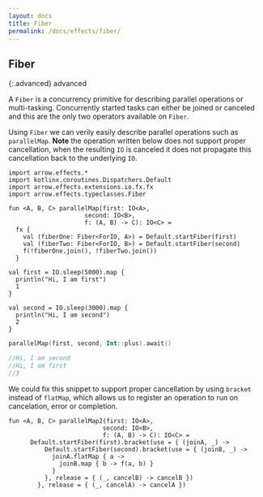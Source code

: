```yaml
---
layout: docs
title: Fiber
permalink: /docs/effects/fiber/
---
```


## Fiber

{:.advanced}
advanced

A `Fiber` is a concurrency primitive for describing parallel operations or multi-tasking.
Concurrently started tasks can either be joined or canceled and this are the only two operators available on `Fiber`.

Using `Fiber` we can verily easily describe parallel operations such as `parallelMap`.
**Note** the operation written below does not support proper cancellation,
when the resulting `IO` is canceled it does not propagate this cancellation back to the underlying `IO`.

```kotlin:ank
import arrow.effects.*
import kotlinx.coroutines.Dispatchers.Default
import arrow.effects.extensions.io.fx.fx
import arrow.effects.typeclasses.Fiber

fun <A, B, C> parallelMap(first: IO<A>,
                     second: IO<B>,
                     f: (A, B) -> C): IO<C> =
  fx {
    val (fiberOne: Fiber<ForIO, A>) = Default.startFiber(first)
    val (fiberTwo: Fiber<ForIO, B>) = Default.startFiber(second)
    f(!fiberOne.join(), !fiberTwo.join())
  }

val first = IO.sleep(5000).map {
  println("Hi, I am first")
  1
}

val second = IO.sleep(3000).map {
  println("Hi, I am second")
  2
}
```

```kotlin
parallelMap(first, second, Int::plus).await()

//Hi, I am second
//Hi, I am first
//3
```

We could fix this snippet to support proper cancellation by using `bracket` instead of `flatMap`,
which allows us to register an operation to run on cancelation, error or completion.

```kotlin:ank
fun <A, B, C> parallelMap2(first: IO<A>,
                          second: IO<B>,
                          f: (A, B) -> C): IO<C> =
      Default.startFiber(first).bracket(use = { (joinA, _) ->
          Default.startFiber(second).bracket(use = { (joinB, _) ->
            joinA.flatMap { a ->
              joinB.map { b -> f(a, b) }
            }
          }, release = { (_, cancelB) -> cancelB })
        }, release = { (_, cancelA) -> cancelA })
```



